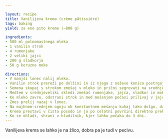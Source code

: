 ```yaml
---

layout: recipe
title: Vanilijeva krema (crème pâtissière)
tags: baking
yield: za eno pito kreme (~800 g)

ingredients:
- 500 ml polnomastnega mleka
- 1 vanilin strok
- 4 rumenjake
- 2 veliki jajci
- 200 g sladkorja
- 50 g koruzne moke

directions:
- V manjši lonec nalij mleko.
- Vanilin strok prereži po dolžini in iz njega z noževo konico postrgaj semena.
- Semena skupaj s strokom zmešaj v mleko in prični segrevati na srednjem ognju.
- Medtem v srednjeveliki skledi zmešaš rumenjake, jajca, sladkor in moko v gladko zmes.
- Ko mleko zavre, odstrani strok in med mešanjem počasi prilivaj v jajčno zmes.
- Zmes prelij nazaj v lonec.
- Na majhnem-srednjem ognju ob konstantnem mešanju kuhaj tako dolgo, da krema postane zelo gosta, vonj po koruzni moki pa izgine.
- Kremo prestavi v čisto posodo in jo po celotni površini direktno prekrij z živilsko folijo, da se na vrhu ne naredi skorja.
- Ko se ohladi, shrani v hladilnik, kjer lahko počaka do 3 dni.
---
```


Vanilijeva krema se lahko je na žlico, dobra pa je tudi v pecivu.
